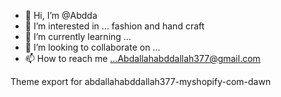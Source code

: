- 👋 Hi, I’m @Abdda
- 👀 I’m interested in ... fashion and hand craft
- 🌱 I’m currently learning ...
- 💞️ I’m looking to collaborate on ...
- 📫 How to reach me ...Abdallahabddallah377@gmail.com 

<!---
Abdda/Abdda is a ✨ special ✨ repository because its `README.md` (this file) appears on your GitHub profile.
You can click the Preview link to take a look at your changes.
---> 
Theme export for abdallahabddallah377-myshopify-com-dawn
